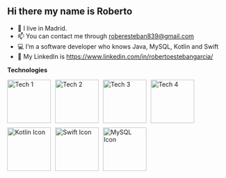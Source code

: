 ## Hi there my name is Roberto

- 🔭 I live in Madrid.
- 📫 You can contact me through roberesteban839@gmail.com
- 💻 I’m a software developer who knows Java, MySQL, Kotlin and Swift
- 🌌 My LinkedIn is https://www.linkedin.com/in/robertoestebangarcia/


**Technologies**
<div style="display: flex; flex-wrap: wrap; gap: 10px;">
  <img src="https://github.com/user-attachments/assets/13cd20fb-e1f1-41c2-b079-661ef1eaf2c7" alt="Tech 1" width="100">
  <img src="https://github.com/user-attachments/assets/468ab1c9-fbc5-46c2-ba6e-e0f5ea04adbd" alt="Tech 2" width="100">
  <img src="https://github.com/user-attachments/assets/a4031a36-60f5-4745-bb5b-6cf49594986f" alt="Tech 3" width="100">
  <img src="https://github.com/user-attachments/assets/14ec4815-554f-4073-b59a-9c5a1735e2d1" alt="Tech 4" width="100">
  <img src="https://github.com/user-attachments/assets/37545557-3ac7-40b9-acbd-76a166a832cd" alt="Kotlin Icon" width="100">
  <img src="https://github.com/user-attachments/assets/a4678145-4ee5-4d08-94dd-99ae968414c7" alt="Swift Icon" width="100">
  <img src="https://github.com/user-attachments/assets/1a5f8609-b175-421a-b88c-3e4403b7fea1" alt="MySQL Icon" width="100">
</div>


